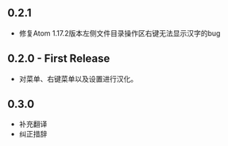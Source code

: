 ## 0.2.1
* 修复Atom 1.17.2版本左侧文件目录操作区右键无法显示汉字的bug

## 0.2.0 - First Release
* 对菜单、右键菜单以及设置进行汉化。

## 0.3.0
* 补充翻译
* 纠正措辞
